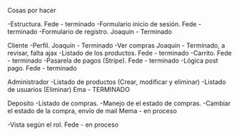 Cosas por hacer

-Estructura. Fede - terminado
-Formulario inicio de sesión. Fede - terminado
-Formulario de registro. Joaquin - Terminado

Cliente
-Perfil. Joaquin - Terminado
-Ver compras Joaquin - Terminado, a revisar, falta ajax
-Listado de los productos. Fede - terminado
-Carrito. Fede - terminado
-Pasarela de pagos (Stripe). Fede - terminado
-Lógica post pago. Fede - terminado

Administrador
    -Listado de productos (Crear, modificar y eliminar)
-Listado de usuarios (Eliminar) Ema - TERMINADO

Deposito
-Listado de compras.
-Manejo de el estado de compras.
-Cambiar el estado de la compra, envío de mail Mema - en proceso

-Vista según el rol. Fede - en proceso

